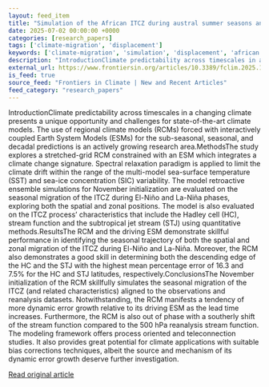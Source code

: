 ```yaml
---
layout: feed_item
title: "Simulation of the African ITCZ during austral summer seasons and ENSO phases: application of an RCM derived from stretched grid ESM"
date: 2025-07-02 00:00:00 +0000
categories: [research_papers]
tags: ['climate-migration', 'displacement']
keywords: ['climate-migration', 'simulation', 'displacement', 'african', 'itcz']
description: "IntroductionClimate predictability across timescales in a changing climate presents a unique opportunity and challenges for state-of-the-art climate models"
external_url: https://www.frontiersin.org/articles/10.3389/fclim.2025.1504756
is_feed: true
source_feed: "Frontiers in Climate | New and Recent Articles"
feed_category: "research_papers"
---
```


IntroductionClimate predictability across timescales in a changing climate presents a unique opportunity and challenges for state-of-the-art climate models. The use of regional climate models (RCMs) forced with interactively coupled Earth System Models (ESMs) for the sub-seasonal, seasonal, and decadal predictions is an actively growing research area.MethodsThe study explores a stretched-grid RCM constrained with an ESM which integrates a climate change signature. Spectral relaxation paradigm is applied to limit the climate drift within the range of the multi-model sea-surface temperature (SST) and sea-ice concentration (SIC) variability. The model retroactive ensemble simulations for November initialization are evaluated on the seasonal migration of the ITCZ during El-Niño and La-Niña phases, exploring both the spatial and zonal positions. The model is also evaluated on the ITCZ process’ characteristics that include the Hadley cell (HC), stream function and the subtropical jet stream (STJ) using quantitative methods.ResultsThe RCM and the driving ESM demonstrate skillful performance in identifying the seasonal trajectory of both the spatial and zonal migration of the ITCZ during El-Niño and La-Niña. Moreover, the RCM also demonstrates a good skill in determining both the descending edge of the HC and the STJ with the highest mean percentage error of 16.3 and 7.5% for the HC and STJ latitudes, respectively.ConclusionsThe November initialization of the RCM skillfully simulates the seasonal migration of the ITCZ (and related characteristics) aligned to the observations and reanalysis datasets. Notwithstanding, the RCM manifests a tendency of more dynamic error growth relative to its driving ESM as the lead time increases. Furthermore, the RCM is also out of phase with a southerly shift of the stream function compared to the 500 hPa reanalysis stream function. The modeling framework offers process oriented and teleconnection studies. It also provides great potential for climate applications with suitable bias corrections techniques, albeit the source and mechanism of its dynamic error growth deserve further investigation.

[Read original article](https://www.frontiersin.org/articles/10.3389/fclim.2025.1504756)

